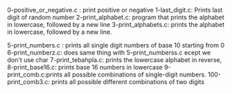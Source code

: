 0-positive_or_negative.c : print positive or negative
1-last_digit.c: Prints last digit of random number
2-print_alphabet.c: program that prints the alphabet in lowercase, followed by a new line
3-print_alphabets.c: prints the alphabet in lowercase, followed by a new line.


5-print_numbers.c : prints all single digit numbers of base 10 starting from 0
 6-print_numberz.c: does same thing with 5-print_numberss.c ecept we don't use char
7-print_tebahpla.c: prints the lowercase alphabet in reverse,
8-print_base16.c: prints base 16 numbers in lowercase
9-print_comb.c:prints all possible combinations of single-digit numbers.
100-print_comb3.c: prints all possible different combinations of two digits
